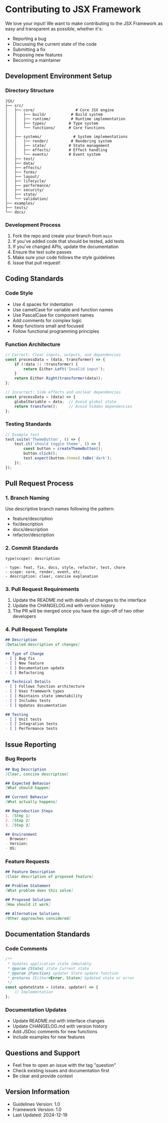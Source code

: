 # Contributing to JSX Framework

We love your input! We want to make contributing to the JSX Framework as easy and transparent as possible, whether it's:

- Reporting a bug
- Discussing the current state of the code
- Submitting a fix
- Proposing new features
- Becoming a maintainer

## Development Environment Setup

### Directory Structure
```
JSX/
├── src/
│   ├── core/                  # Core JSX engine
│   │   ├── build/           # Build system
│   │   ├── runtime/         # Runtime implementation
│   │   ├── types/          # Type system
│   │   └── functions/      # Core functions
│   │
│   ├── systems/              # System implementations
│   │   ├── render/          # Rendering system
│   │   ├── state/          # State management
│   │   ├── effects/        # Effect handling
│   │   └── events/         # Event system
│   ├── test/      
│   ├── data/      
│   ├── effects/   
│   ├── forms/     
│   ├── layout/    
│   ├── lifecycle/ 
│   ├── performance/
│   ├── security/  
│   ├── state/     
│   └── validation/
├── examples/      
├── tests/         
└── docs/          
```

### Development Process
1. Fork the repo and create your branch from `main`
2. If you've added code that should be tested, add tests
3. If you've changed APIs, update the documentation
4. Ensure the test suite passes
5. Make sure your code follows the style guidelines
6. Issue that pull request!

## Coding Standards

### Code Style
- Use 4 spaces for indentation
- Use camelCase for variable and function names
- Use PascalCase for component names
- Add comments for complex logic
- Keep functions small and focused
- Follow functional programming principles

### Function Architecture
```javascript
// Correct: Clear inputs, outputs, and dependencies
const processData = (data, transformer) => {
    if (!data || !transformer) {
        return Either.Left('Invalid input');
    }
    return Either.Right(transformer(data));
};

// Incorrect: Side effects and unclear dependencies
const processData = (data) => {
    globalVariable = data;  // Avoid global state
    return transform();     // Avoid hidden dependencies
};
```

### Testing Standards
```javascript
// Example test
test.suite('ThemeButton', () => {
    test.it('should toggle theme', () => {
        const button = createThemeButton();
        button.click();
        test.expect(button.theme).toBe('dark');
    });
});
```

## Pull Request Process

### 1. Branch Naming
Use descriptive branch names following the pattern:
- feature/description
- fix/description
- docs/description
- refactor/description

### 2. Commit Standards
```
type(scope): description

- type: feat, fix, docs, style, refactor, test, chore
- scope: core, render, event, etc.
- description: clear, concise explanation
```

### 3. Pull Request Requirements
1. Update the README.md with details of changes to the interface
2. Update the CHANGELOG.md with version history
3. The PR will be merged once you have the sign-off of two other developers

### 4. Pull Request Template
```markdown
## Description
[Detailed description of changes]

## Type of Change
- [ ] Bug fix
- [ ] New feature
- [ ] Documentation update
- [ ] Refactoring

## Technical Details
- [ ] Follows function architecture
- [ ] Uses framework types
- [ ] Maintains state immutability
- [ ] Includes tests
- [ ] Updates documentation

## Testing
- [ ] Unit tests
- [ ] Integration tests
- [ ] Performance tests
```

## Issue Reporting

### Bug Reports
```markdown
## Bug Description
[Clear, concise description]

## Expected Behavior
[What should happen]

## Current Behavior
[What actually happens]

## Reproduction Steps
1. [Step 1]
2. [Step 2]
3. [Step 3]

## Environment
- Browser:
- Version:
- OS:
```

### Feature Requests
```markdown
## Feature Description
[Clear description of proposed feature]

## Problem Statement
[What problem does this solve]

## Proposed Solution
[How should it work]

## Alternative Solutions
[Other approaches considered]
```

## Documentation Standards

### Code Comments
```javascript
/**
 * Updates application state immutably
 * @param {State} state Current state
 * @param {Function} updater State update function
 * @returns {Either<Error, State>} Updated state or error
 */
const updateState = (state, updater) => {
    // Implementation
};
```

### Documentation Updates
- Update README.md with interface changes
- Update CHANGELOG.md with version history
- Add JSDoc comments for new functions
- Include examples for new features

## Questions and Support
- Feel free to open an issue with the tag "question"
- Check existing issues and documentation first
- Be clear and provide context

## Version Information
- Guidelines Version: 1.0
- Framework Version: 1.0
- Last Updated: 2024-12-19